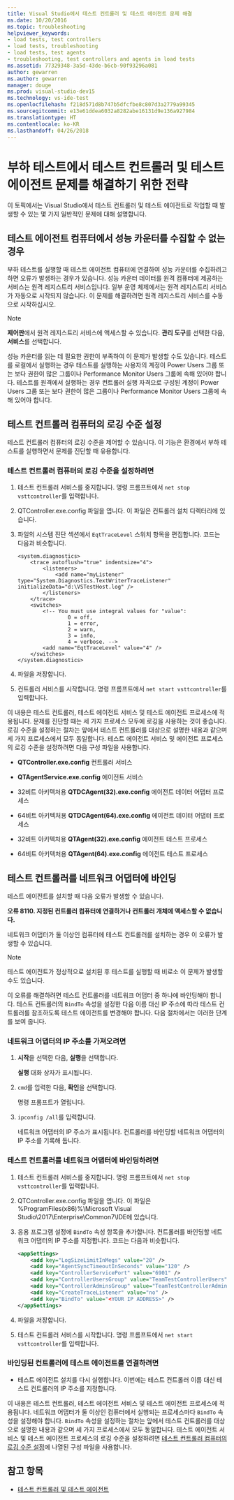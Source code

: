 ```yaml
---
title: Visual Studio에서 테스트 컨트롤러 및 테스트 에이전트 문제 해결
ms.date: 10/20/2016
ms.topic: troubleshooting
helpviewer_keywords:
- load tests, test controllers
- load tests, troubleshooting
- load tests, test agents
- troubleshooting, test controllers and agents in load tests
ms.assetid: 77329348-3a5d-43de-b6cb-90f93296a081
author: gewarren
ms.author: gewarren
manager: douge
ms.prod: visual-studio-dev15
ms.technology: vs-ide-test
ms.openlocfilehash: f218d571d8b747b5dfcfbe8c807d3a2779a99345
ms.sourcegitcommit: e13e61ddea6032a8282abe16131d9e136a927984
ms.translationtype: HT
ms.contentlocale: ko-KR
ms.lasthandoff: 04/26/2018
---
```

# <a name="strategies-for-troubleshooting-test-controllers-and-test-agents-in-load-tests"></a>부하 테스트에서 테스트 컨트롤러 및 테스트 에이전트 문제를 해결하기 위한 전략

이 토픽에서는 Visual Studio에서 테스트 컨트롤러 및 테스트 에이전트로 작업할 때 발생할 수 있는 몇 가지 일반적인 문제에 대해 설명합니다.

##  <a name="unable-to-collect-performance-counters-on-test-agent-computer"></a>테스트 에이전트 컴퓨터에서 성능 카운터를 수집할 수 없는 경우

 부하 테스트를 실행할 때 테스트 에이전트 컴퓨터에 연결하여 성능 카운터를 수집하려고 하면 오류가 발생하는 경우가 있습니다. 성능 카운터 데이터를 원격 컴퓨터에 제공하는 서비스는 원격 레지스트리 서비스입니다. 일부 운영 체제에서는 원격 레지스트리 서비스가 자동으로 시작되지 않습니다. 이 문제를 해결하려면 원격 레지스트리 서비스를 수동으로 시작하십시오.

> [!NOTE]
> **제어판**에서 원격 레지스트리 서비스에 액세스할 수 있습니다. **관리 도구**를 선택한 다음, **서비스**를 선택합니다.


 성능 카운터를 읽는 데 필요한 권한이 부족하여 이 문제가 발생할 수도 있습니다. 테스트를 로컬에서 실행하는 경우 테스트를 실행하는 사용자의 계정이 Power Users 그룹 또는 보다 권한이 많은 그룹이나 Performance Monitor Users 그룹에 속해 있어야 합니다. 테스트를 원격에서 실행하는 경우 컨트롤러 실행 자격으로 구성된 계정이 Power Users 그룹 또는 보다 권한이 많은 그룹이나 Performance Monitor Users 그룹에 속해 있어야 합니다.

## <a name="setting-the-logging-level-on-a-test-controller-computer"></a>테스트 컨트롤러 컴퓨터의 로깅 수준 설정
 테스트 컨트롤러 컴퓨터의 로깅 수준을 제어할 수 있습니다. 이 기능은 환경에서 부하 테스트를 실행하면서 문제를 진단할 때 유용합니다.

### <a name="to-set-the-logging-level-on-a-test-controller-computer"></a>테스트 컨트롤러 컴퓨터의 로깅 수준을 설정하려면

1.  테스트 컨트롤러 서비스를 중지합니다. 명령 프롬프트에서 `net stop vsttcontroller`를 입력합니다.

2.  QTController.exe.config 파일을 엽니다. 이 파일은 컨트롤러 설치 디렉터리에 있습니다.

3.  파일의 시스템 진단 섹션에서 `EqtTraceLevel` 스위치 항목을 편집합니다. 코드는 다음과 비슷합니다.

    ```
    <system.diagnostics>
        <trace autoflush="true" indentsize="4">
            <listeners>
                <add name="myListener" type="System.Diagnostics.TextWriterTraceListener" initializeData="d:\VSTestHost.log" />
            </listeners>
        </trace>
        <switches>
            <!-- You must use integral values for "value":
                    0 = off,
                    1 = error,
                    2 = warn,
                    3 = info,
                    4 = verbose. -->
            <add name="EqtTraceLevel" value="4" />
        </switches>
    </system.diagnostics>
    ```

4.  파일을 저장합니다.

5.  컨트롤러 서비스를 시작합니다. 명령 프롬프트에서 `net start vsttcontroller`를 입력합니다.

 이 내용은 테스트 컨트롤러, 테스트 에이전트 서비스 및 테스트 에이전트 프로세스에 적용됩니다. 문제를 진단할 때는 세 가지 프로세스 모두에 로깅을 사용하는 것이 좋습니다. 로깅 수준을 설정하는 절차는 앞에서 테스트 컨트롤러를 대상으로 설명한 내용과 같으며 세 가지 프로세스에서 모두 동일합니다. 테스트 에이전트 서비스 및 에이전트 프로세스의 로깅 수준을 설정하려면 다음 구성 파일을 사용합니다.

-   **QTController.exe.config** 컨트롤러 서비스

-   **QTAgentService.exe.config** 에이전트 서비스

-   32비트 아키텍처용 **QTDCAgent(32).exe.config** 에이전트 데이터 어댑터 프로세스

-   64비트 아키텍처용 **QTDCAgent(64).exe.config** 에이전트 데이터 어댑터 프로세스

-   32비트 아키텍처용 **QTAgent(32).exe.config** 에이전트 테스트 프로세스

-   64비트 아키텍처용 **QTAgent(64).exe.config** 에이전트 테스트 프로세스

## <a name="binding-a-test-controller-to-a-network-adapter"></a>테스트 컨트롤러를 네트워크 어댑터에 바인딩
 테스트 에이전트를 설치할 때 다음 오류가 발생할 수 있습니다.

 **오류 8110. 지정된 컨트롤러 컴퓨터에 연결하거나 컨트롤러 개체에 액세스할 수 없습니다.**

 네트워크 어댑터가 둘 이상인 컴퓨터에 테스트 컨트롤러를 설치하는 경우 이 오류가 발생할 수 있습니다.

> [!NOTE]
> 테스트 에이전트가 정상적으로 설치된 후 테스트를 실행할 때 비로소 이 문제가 발생할 수도 있습니다.


 이 오류를 해결하려면 테스트 컨트롤러를 네트워크 어댑터 중 하나에 바인딩해야 합니다. 테스트 컨트롤러의 `BindTo` 속성을 설정한 다음 이름 대신 IP 주소에 따라 테스트 컨트롤러를 참조하도록 테스트 에이전트를 변경해야 합니다. 다음 절차에서는 이러한 단계를 보여 줍니다.

### <a name="to-obtain-the-ip-address-of-the-network-adapter"></a>네트워크 어댑터의 IP 주소를 가져오려면

1.  **시작**을 선택한 다음, **실행**을 선택합니다.

     **실행** 대화 상자가 표시됩니다.

2.  `cmd`를 입력한 다음, **확인**을 선택합니다.

     명령 프롬프트가 열립니다.

3.  `ipconfig /all`를 입력합니다.

     네트워크 어댑터의 IP 주소가 표시됩니다. 컨트롤러를 바인딩할 네트워크 어댑터의 IP 주소를 기록해 둡니다.

### <a name="to-bind-a-test-controller-to-a-network-adapter"></a>테스트 컨트롤러를 네트워크 어댑터에 바인딩하려면

1.  테스트 컨트롤러 서비스를 중지합니다. 명령 프롬프트에서 `net stop vsttcontroller`를 입력합니다.

2.  QTController.exe.config 파일을 엽니다. 이 파일은 %ProgramFiles(x86)%\Microsoft Visual Studio\2017\Enterprise\Common7\IDE에 있습니다.

3.  응용 프로그램 설정에 `BindTo` 속성 항목을 추가합니다. 컨트롤러를 바인딩할 네트워크 어댑터의 IP 주소를 지정합니다. 코드는 다음과 비슷합니다.

    ```xml
    <appSettings>
        <add key="LogSizeLimitInMegs" value="20" />
        <add key="AgentSyncTimeoutInSeconds" value="120" />
        <add key="ControllerServicePort" value="6901" />
        <add key="ControllerUsersGroup" value="TeamTestControllerUsers" />
        <add key="ControllerAdminsGroup" value="TeamTestControllerAdmins" />
        <add key="CreateTraceListener" value="no" />
        <add key="BindTo" value="<YOUR IP ADDRESS>" />
    </appSettings>
    ```

4.  파일을 저장합니다.

5.  테스트 컨트롤러 서비스를 시작합니다. 명령 프롬프트에서 `net start vsttcontroller`를 입력합니다.

### <a name="to-connect-a-test-agent-to-a-bound-controller"></a>바인딩된 컨트롤러에 테스트 에이전트를 연결하려면

-   테스트 에이전트 설치를 다시 실행합니다. 이번에는 테스트 컨트롤러 이름 대신 테스트 컨트롤러의 IP 주소를 지정합니다.

 이 내용은 테스트 컨트롤러, 테스트 에이전트 서비스 및 테스트 에이전트 프로세스에 적용됩니다. 네트워크 어댑터가 둘 이상인 컴퓨터에서 실행되는 프로세스마다 `BindTo` 속성을 설정해야 합니다. `BindTo` 속성을 설정하는 절차는 앞에서 테스트 컨트롤러를 대상으로 설명한 내용과 같으며 세 가지 프로세스에서 모두 동일합니다. 테스트 에이전트 서비스 및 테스트 에이전트 프로세스의 로깅 수준을 설정하려면 [테스트 컨트롤러 컴퓨터의 로깅 수준 설정](#Logging)에 나열된 구성 파일을 사용합니다.

## <a name="see-also"></a>참고 항목

- [테스트 컨트롤러 및 테스트 에이전트](../test/configure-test-agents-and-controllers-for-load-tests.md)